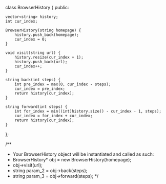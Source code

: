 class BrowserHistory {
public:

    vector<string> history;
    int cur_index;

    BrowserHistory(string homepage) {
        history.push_back(homepage);
        cur_index = 0;
    }
    
    void visit(string url) {
        history.resize(cur_index + 1);
        history.push_back(url);
        cur_index++;
    }
    
    string back(int steps) {
        int pre_index = max(0, cur_index - steps);
        cur_index = pre_index;
        return history[cur_index];
    }
    
    string forward(int steps) {
        int for_index = min((int)history.size() - cur_index - 1, steps);
        cur_index = for_index + cur_index;
        return history[cur_index];
    }
};

/**
 * Your BrowserHistory object will be instantiated and called as such:
 * BrowserHistory* obj = new BrowserHistory(homepage);
 * obj->visit(url);
 * string param_2 = obj->back(steps);
 * string param_3 = obj->forward(steps);
 */
